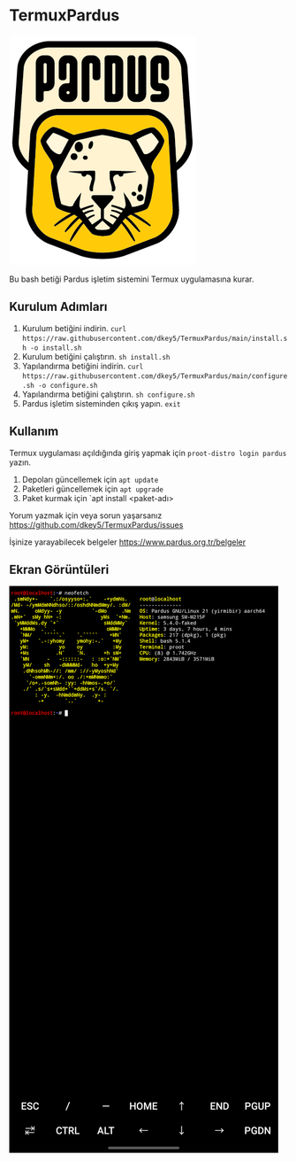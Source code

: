 # TermuxPardus
![logo](https://raw.githubusercontent.com/dkey5/TermuxPardus/main/Pardus-02.png)

Bu bash betiği Pardus işletim sistemini Termux uygulamasına kurar.
## Kurulum Adımları
1. Kurulum betiğini indirin.
`curl https://raw.githubusercontent.com/dkey5/TermuxPardus/main/install.sh -o install.sh`
2. Kurulum betiğini çalıştırın.
`sh install.sh`
3. Yapılandırma betiğini indirin.
`curl https://raw.githubusercontent.com/dkey5/TermuxPardus/main/configure.sh -o configure.sh`
4. Yapılandırma betiğini çalıştırın.
`sh configure.sh`
5. Pardus işletim sisteminden çıkış yapın.
`exit`

## Kullanım
Termux uygulaması açıldığında giriş yapmak için `proot-distro login pardus` yazın.

1. Depoları güncellemek için `apt update`
2. Paketleri güncellemek için `apt upgrade`
3. Paket kurmak için `apt install <paket-adı>

Yorum yazmak için veya sorun yaşarsanız https://github.com/dkey5/TermuxPardus/issues
 
İşinize yarayabilecek belgeler https://www.pardus.org.tr/belgeler

## Ekran Görüntüleri
![ekran](https://raw.githubusercontent.com/dkey5/TermuxPardus/main/ekran.jpeg)
